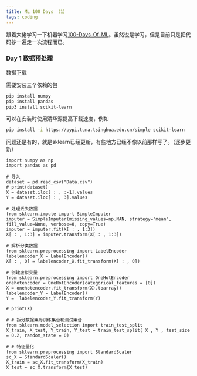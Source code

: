 ```yaml
---
title: ML 100 Days （1）
tags: coding
---
```


跟着大佬学习一下机器学习[100-Days-Of-ML](https://github.com/MLEveryday/100-Days-Of-ML-Code)。虽然说是学习，但是目前只是把代码抄一遍走一次流程而已。

### Day 1 数据预处理
[数据下载](https://raw.githubusercontent.com/Avik-Jain/100-Days-Of-ML-Code/master/datasets/Data.csv)

需要安装三个依赖的包
```bash
pip install numpy
pip install pandas
pip3 install scikit-learn
```

可以在安装时使用清华源提高下载速度，例如
```bash
pip install -i https://pypi.tuna.tsinghua.edu.cn/simple scikit-learn
```

问题还是有的，就是sklearn已经更新，有些地方已经不像以前那样写了。（逐步更新）
```python3
import numpy as np
import pandas as pd

# 导入
dataset = pd.read_csv("Data.csv")
# print(dataset)
X = dataset.iloc[ : , :-1].values
Y = dataset.iloc[ : , 3].values

# 处理丢失数据
from sklearn.impute import SimpleImputer
imputer = SimpleImputer(missing_values=np.NAN, strategy="mean", fill_value=None, verbose=0, copy=True)
imputer = imputer.fit(X[ : , 1:3])
X[ : , 1:3] = imputer.transform(X[ : , 1:3])

# 解析分类数据
from sklearn.preprocessing import LabelEncoder
labelencoder_X = LabelEncoder()
X[ : , 0] = labelencoder_X.fit_transform(X[ : , 0])

# 创建虚拟变量
from sklearn.preprocessing import OneHotEncoder
onehotencoder = OneHotEncoder(categorical_features = [0])
X = onehotencoder.fit_transform(X).toarray()
labelencoder_Y = LabelEncoder()
Y =  labelencoder_Y.fit_transform(Y)

# print(X)

# # 拆分数据集为训练集合和测试集合
from sklearn.model_selection import train_test_split
X_train, X_test, Y_train, Y_test = train_test_split( X , Y , test_size = 0.2, random_state = 0)

# # 特征量化
from sklearn.preprocessing import StandardScaler
sc_X = StandardScaler()
X_train = sc_X.fit_transform(X_train)
X_test = sc_X.transform(X_test)
```



[-_-]:梦见抱住你